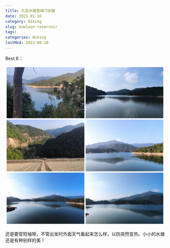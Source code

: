 ```yaml
---
title: 九龙水塘至城门水塘
date: 2022-01-16
category: Hiking
slug: kowloon-reservoir
tags:
categories: Hiking
lastMod: 2022-08-20
---
```

Best 6：

![img1.jpg](../assets/img1_1660969785612_0.jpg)

还是要穿短袖呀，不管出发时外面天气看起来怎么样，以防突然变热。小小的水塘还是有种别样的美！
